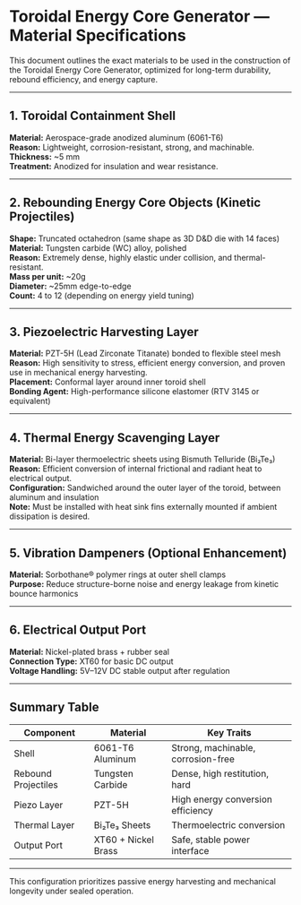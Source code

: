 # Toroidal Energy Core Generator — Material Specifications

This document outlines the exact materials to be used in the construction of the Toroidal Energy Core Generator, optimized for long-term durability, rebound efficiency, and energy capture.

---

## 1. Toroidal Containment Shell

**Material:** Aerospace-grade anodized aluminum (6061-T6)  
**Reason:** Lightweight, corrosion-resistant, strong, and machinable.  
**Thickness:** ~5 mm  
**Treatment:** Anodized for insulation and wear resistance.

---

## 2. Rebounding Energy Core Objects (Kinetic Projectiles)

**Shape:** Truncated octahedron (same shape as 3D D&D die with 14 faces)  
**Material:** Tungsten carbide (WC) alloy, polished  
**Reason:** Extremely dense, highly elastic under collision, and thermal-resistant.  
**Mass per unit:** ~20g  
**Diameter:** ~25mm edge-to-edge  
**Count:** 4 to 12 (depending on energy yield tuning)

---

## 3. Piezoelectric Harvesting Layer

**Material:** PZT-5H (Lead Zirconate Titanate) bonded to flexible steel mesh  
**Reason:** High sensitivity to stress, efficient energy conversion, and proven use in mechanical energy harvesting.  
**Placement:** Conformal layer around inner toroid shell  
**Bonding Agent:** High-performance silicone elastomer (RTV 3145 or equivalent)

---

## 4. Thermal Energy Scavenging Layer

**Material:** Bi-layer thermoelectric sheets using Bismuth Telluride (Bi₂Te₃)  
**Reason:** Efficient conversion of internal frictional and radiant heat to electrical output.  
**Configuration:** Sandwiched around the outer layer of the toroid, between aluminum and insulation  
**Note:** Must be installed with heat sink fins externally mounted if ambient dissipation is desired.

---

## 5. Vibration Dampeners (Optional Enhancement)

**Material:** Sorbothane® polymer rings at outer shell clamps  
**Purpose:** Reduce structure-borne noise and energy leakage from kinetic bounce harmonics

---

## 6. Electrical Output Port

**Material:** Nickel-plated brass + rubber seal  
**Connection Type:** XT60 for basic DC output  
**Voltage Handling:** 5V–12V DC stable output after regulation

---

## Summary Table

| Component                     | Material                | Key Traits                        |
|------------------------------|-------------------------|-----------------------------------|
| Shell                        | 6061-T6 Aluminum        | Strong, machinable, corrosion-free |
| Rebound Projectiles          | Tungsten Carbide        | Dense, high restitution, hard     |
| Piezo Layer                  | PZT-5H                  | High energy conversion efficiency |
| Thermal Layer                | Bi₂Te₃ Sheets           | Thermoelectric conversion         |
| Output Port                  | XT60 + Nickel Brass     | Safe, stable power interface      |

---

This configuration prioritizes passive energy harvesting and mechanical longevity under sealed operation.
